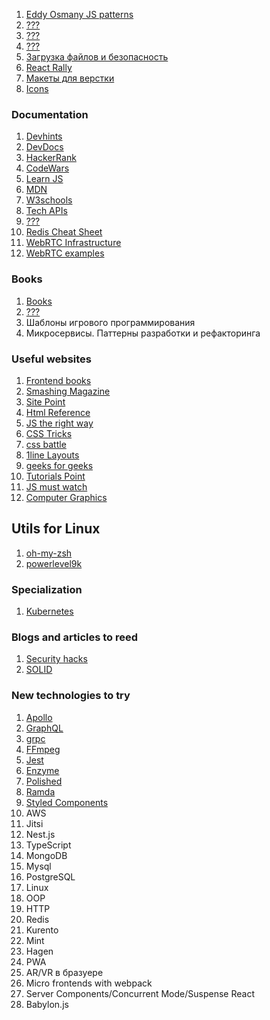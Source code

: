 1. [Eddy Osmany JS patterns](https://addyosmani.com/resources/essentialjsdesignpatterns/book/)
1. [???](https://www.youtube.com/watch?v=ndKRjmA6WNA)
1. [???](http://blog.denivip.ru/index.php/2012/11/%D1%80%D0%B0%D0%B7%D1%80%D0%B0%D0%B1%D0%BE%D1%82%D0%BA%D0%B0-%D0%B2%D1%8B%D1%81%D0%BE%D0%BA%D0%BE%D0%BF%D1%80%D0%BE%D0%B8%D0%B7%D0%B2%D0%BE%D0%B4%D0%B8%D1%82%D0%B5%D0%BB%D1%8C%D0%BD%D1%8B%D1%85-%D1%81/)
1. [???](https://toster.ru/q/566115)
1. [Загрузка файлов и безопасность](https://webformyself.com/formy-zagruzki-fajlov-i-bezopasnost-s-pomoshhyu-node-js-i-express/)
1. [React Rally](https://www.reactrally.com/schedule)
1. [Макеты для верстки](http://tpverstak.ru/psd-for-practice/)
1. [Icons](https://www.freepik.com/free-icons/logo)
   
### Documentation
1. [Devhints](https://devhints.io)
1. [DevDocs](https://devdocs.io)
1. [HackerRank](https://www.hackerrank.com)
1. [CodeWars](https://www.codewars.com)
1. [Learn JS](https://learn.javascript.ru)
1. [MDN](https://developer.mozilla.org/ru/)
1. [W3schools](https://www.w3schools.com)
1. [Tech APIs](http://overapi.com)
1. [???](https://developers.google.com/web/fundamentals)
1. [Redis Cheat Sheet](https://cheatography.com/tasjaevan/cheat-sheets/redis/)
1. [WebRTC Infrastructure](https://www.html5rocks.com/en/tutorials/webrtc/infrastructure/)
1. [WebRTC examples](https://webrtc.github.io/samples/)

### Books
1. [Books](https://scanlibs.com)
1. [???](https://drboolean.gitbooks.io/mostly-adequate-guide-old/content/)
1. Шаблоны игрового программирования
1. Микросервисы. Паттерны разработки и рефакторинга

### Useful websites 
1. [Frontend books](http://frontendbookshelf.ru)
1. [Smashing Magazine](https://www.smashingmagazine.com)
1. [Site Point](https://www.sitepoint.com/html-css/)
1. [Html Reference](https://htmlreference.io)
1. [JS the right way](http://jstherightway.org)
1. [CSS Tricks](https://css-tricks.com/almanac/)
1. [css battle](https://cssbattle.dev/)
1. [1line Layouts](https://1linelayouts.glitch.me/)
1. [geeks for geeks](https://www.geeksforgeeks.org/)
1. [Tutorials Point](https://www.tutorialspoint.com/index.htm)
1. [JS must watch](https://github.com/bolshchikov/js-must-watch)
1. [Computer Graphics](http://compgraph.tpu.ru/Software.htm)

## Utils for Linux
1. [oh-my-zsh](https://github.com/ohmyzsh/ohmyzsh)
1. [powerlevel9k](https://github.com/Powerlevel9k/powerlevel9k)

### Specialization
1. [Kubernetes](hhtps://www.google.com)
   
### Blogs and articles to reed
1. [Security hacks](https://habr.com/ru/company/acribia/blog/493714/)
1. [SOLID](https://blog.bitsrc.io/solid-principles-every-developer-should-know-b3bfa96bb688)

### New technologies to try
1. [Apollo](https://www.apollographql.com/docs/react/api/apollo-client/)
1. [GraphQL](https://graphql.org/learn/)
1. [grpc](https://grpc.io/docs/languages/node/quickstart/)
1. [FFmpeg](https://ffmpeg.org/ffmpeg.html)
1. [Jest](https://jestjs.io)
1. [Enzyme](https://airbnb.io/enzyme/)
1. [Polished](https://polished.js.org)
1. [Ramda](https://ramdajs.com)
1. [Styled Components](https://www.styled-components.com)
1. AWS
1. Jitsi
1. Nest.js
1. TypeScript
1. MongoDB
1. Mysql
1. PostgreSQL
1. Linux
1. OOP
1. HTTP
1. Redis
1. Kurento
1. Mint
1. Hagen
1. PWA
1. AR/VR в бразуере
1. Micro frontends with webpack
1. Server Components/Concurrent Mode/Suspense React
1. Babylon.js